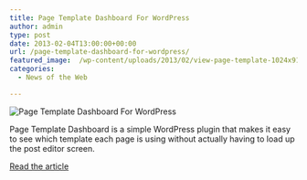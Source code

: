 ```yaml
---
title: Page Template Dashboard For WordPress
author: admin
type: post
date: 2013-02-04T13:00:00+00:00
url: /page-template-dashboard-for-wordpress/
featured_image:  /wp-content/uploads/2013/02/view-page-template-1024x914-825x510.png
categories:
  - News of the Web

---
```

<img src="https://i0.wp.com/tommcfarlin.com/files/2013/01/view-page-template-1024x914.png?resize=700%2C625" alt="Page Template Dashboard For WordPress" data-recalc-dims="1" />

Page Template Dashboard is a simple WordPress plugin that makes it easy to see which template each page is using without actually having to load up the post editor screen.

<a href="http://tommcfarlin.com/view-page-templates/" title="Page Template Dashboard For WordPress" target="_blank">Read the article</a>